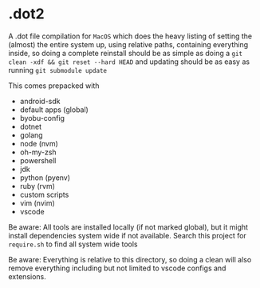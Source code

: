 .dot2
==========

A .dot file compilation for `MacOS` which does the heavy listing of setting the (almost) the entire system up, using relative paths, containing everything inside, so doing a complete reinstall should be as simple as doing a `git clean -xdf && git reset --hard HEAD` and updating should be as easy as running `git submodule update`

This comes prepacked with

* android-sdk
* default apps (global)
* byobu-config
* dotnet
* golang
* node (nvm)
* oh-my-zsh
* powershell
* jdk
* python (pyenv)
* ruby (rvm)
* custom scripts
* vim (nvim)
* vscode

Be aware: All tools are installed locally (if not marked global), but it might install dependencies system wide if not available. Search this project for `require.sh` to find all system wide tools

Be aware: Everything is relative to this directory, so doing a clean will also remove everything including but not limited to vscode configs and extensions.